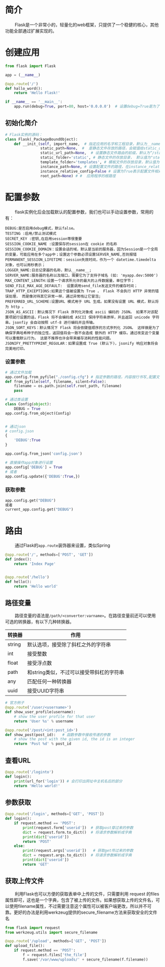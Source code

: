 # 简介

        Flask是一个非常小的，轻量化的web框架，只提供了一个稳健的核心，其他功能全部通过扩展实现的。

# 创建应用

```python
from flask import Flask

app = (__name__)

@app.route('/')
def hallo_word():
    return 'Hello Flask!'

if __name__ == '__main__':
    app.run(debug=True, port=80, host='0.0.0.0')  # 设置debug=True是为了让代码修改实时生效，而不用每次重启加载
```

## 初始化简介

```python
# Flask实例的源码：
class Flask(_PackageBoundObject):
    def __init_(self, import_name,  # 指定应用的名字和工程目录，默认为__name__
                static_path=None,  #  是静态文件存放的路径，会赋值给static_url_path参数
                static_url_path=None,  # 设置静态文件路由的前缀，默认为“/static”
                static_folder='static', # 静态文件的存放目录， 默认值为"static"
                template_folder='templates', # 模板文件的存放目录，默认值为"templates"
                instance_path=None, # 设置配置文件的路径，在instance_relative_config=True情况下生效
                instance_relative_config=False # 设置为True表示配置文件相对于实例路径而不是根路径
                root_path=None) # #  应用程序的根路径
```

# 配置参数

        flask实例化后会加载默认的配置参数，我们也可以手动设置参数，常用的有：

```properties
DEBUG:是否启用debug模式，默认false。
TESTING :启用/禁止测试模式
SECRET_KEY :密钥,在启用session等很重要
SESSION_COOKIE_NAME :设置保存的session在 cookie 的名称
SESSION_COOKIE_DOMAIN：设置会话的域，默认是当前的服务器，因为Session是一个全局的变量，可能应用在多个app中；设置这个参数必须设置SERVER_NAME,否则报错
PERMANENT_SESSION_LIFETIME：session失效时间，作为一个 datetime.timedelta 对象，也可以用秒表示；
LOGGER_NAME:日志记录器的名称，默认__name__;
SERVER_NAME:服务器的名称以及端口，需要它为了支持子域名 (如: 'myapp.dev:5000')
MAX_CONTENT_LENGTH:设置一个请求所允许的最大的上传数据量，单位字节；
SEND_FILE_MAX_AGE_DEFAULT:  设置调用send_file发送文件的缓存时间；
TRAP_HTTP_EXCEPTIONS:如果这个值被设置为 True ， Flask 不会执行 HTTP 异常的错误处理， 而是像对待其它异常一样，通过异常栈让它冒泡;
PREFERRED_URL_SCHEME:设置URL 模式用于 URL 生成。如果没有设置 URL 模式，默认将为 http 。
JSON_AS_ASCII：默认情况下 Flask 序列化对象成 ascii 编码的 JSON。 如果不对该配置项就行设置的话，Flask 将不会编码成 ASCII 保持字符串原样，并且返回 unicode 字符串。jsonfiy 会自动按照 utf-8 进行编码并且传输。
JSON_SORT_KEYS：默认情况下 Flask 将会依键值顺序的方式序列化 JSON。 这样做是为了确保字典哈希种子的独立性，返回值将会一致不会造成 额外的 HTTP 缓存。通过改变这个变量可以重载默认行为。 这是不推荐也许会带来缓存消耗的性能问题。
JSONIFY_PRETTYPRINT_REGULAR：如果设置成 True (默认下)，jsonify 响应对象将会完美地打印。
```

### 设置参数

```python
# 通过文件加载
app.config.from_pyfile("./config.cfg") # 指定参数的路径，内容按行书写,配置文件放置在与app的同目录下
def from_pyfile(self, filename, silent=False):
    filename = os.path.join(self.root_path, filename)
    pass

# 通过类设置
class Config(object):
    DEBUG = True
app.config.from_object(Config)


# 通过json
# config.json
{
    'DEBUG':True
}

app.config.from_json('config.json')

# 直接操作app对象进行设置
app.config['DEBUG'] = True
# 或者
app.config.update({'DEBUG':True,})
```

### 获取参数

```python
app.config.get("DEBUG")
或者
current_app.config.get("DEBUG")
```

# 路由

        通过Flask的`app.route`装饰器来设置，类似Spring

```python
@app.route('/', methods=['POST', 'GET'])
def index():
    return 'Index Page'


@app.route('/hello')
def hello():
    return 'Hello world'
```

## 路径变量

        路径变量的语法是`/path/<converter:varname>`。在路径变量前还可以使用可选的转换器，有以下几种转换器。

| 转换器    | 作用                      |
| ------ | ----------------------- |
| string | 默认选项，接受除了斜杠之外的字符串       |
| int    | 接受整数                    |
| float  | 接受浮点数                   |
| path   | 和string类似，不过可以接受带斜杠的字符串 |
| any    | 匹配任何一种转换器               |
| uuid   | 接受UUID字符串               |

```python
# 官方例子
@app.route('/user/<username>')
def show_user_profile(username):
    # show the user profile for that user
    return 'User %s' % username

@app.route('/post/<int:post_id>')
def show_post(post_id):   # 函数参数中接收传递的参数
    # show the post with the given id, the id is an integer
    return 'Post %d' % post_id
```

## 查看URL

```python
@app.route('/loginto')
def login():
    print(url_for('login')) # 会打印出网址中主机名后的部分
    return 'Hello world!'
```

## 参数获取

```python
@app.route('/login', methods=['GET', 'POST'])
def login():
    if request.method == 'POST':
        print(request.form['userid'])  # 获取post穿过来的参数
        dict = request.form.to_dict()  # 将请求参数解析成字典
        print(dict['userid'])
        return 'POST'
    else:
        print(request.args['userid'])   # 获取get传过来的参数
        dict = request.args.to_dict()  # 将请求参数解析成字典
        print(dict['userid'])
        return 'GET'
```

## 获取上传文件

        利用Flask也可以方便的获取表单中上传的文件，只需要利用 request 的files属性即可，这也是一个字典，包含了被上传的文件。如果想获取上传的文件名，可以使用filename属性，不过需要注意这个属性可以被客户端更改，所以并不可靠。更好的办法是利用werkzeug提供的secure_filename方法来获取安全的文件名

```python
from flask import request
from werkzeug.utils import secure_filename

@app.route('/upload', methods=['GET', 'POST'])
def upload_file():
    if request.method == 'POST':
        f = request.files['the_file']
        f.save('/var/www/uploads/' + secure_filename(f.filename))
```
